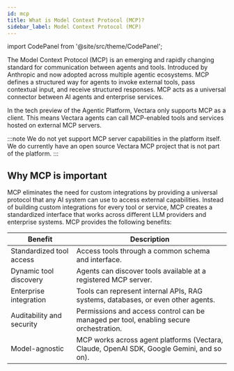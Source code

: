 ```yaml
---
id: mcp
title: What is Model Context Protocol (MCP)?
sidebar_label: Model Context Protocol (MCP)
---
```


import CodePanel from '@site/src/theme/CodePanel';

The Model Context Protocol (MCP) is an emerging and rapidly changing standard 
for communication between agents and tools. Introduced by Anthropic and now 
adopted across multiple agentic ecosystems. MCP defines a structured way for 
agents to invoke external tools, pass contextual input, and receive structured 
responses. MCP acts as a universal connector between AI agents and enterprise 
services.

In the tech preview of the Agentic Platform, Vectara only supports MCP as a 
client. This means Vectara agents can call MCP-enabled tools and services 
hosted on external MCP servers. 

:::note 
We do not yet support MCP server capabilities in the platform itself. We do 
currently have an open source Vectara MCP project that is not part of the 
platform.
:::

## Why MCP is important

MCP eliminates the need for custom integrations by providing a universal 
protocol that any AI system can use to access external capabilities. 
Instead of building custom integrations for every tool or service, MCP 
creates a standardized interface that works across different LLM providers 
and enterprise systems. MCP provides the following benefits:

| Benefit | Description | 
| ------ | ------- | 
| Standardized tool access | Access tools through a common schema and interface.
| Dynamic tool discovery | Agents can discover tools available at a registered MCP server.
| Enterprise integration | Tools can represent internal APIs, RAG systems, databases, or even other agents.
| Auditability and security | Permissions and access control can be managed per tool, enabling secure orchestration.
| Model-agnostic | MCP works across agent platforms (Vectara, Claude, OpenAI SDK, Google Gemini, and so on).

